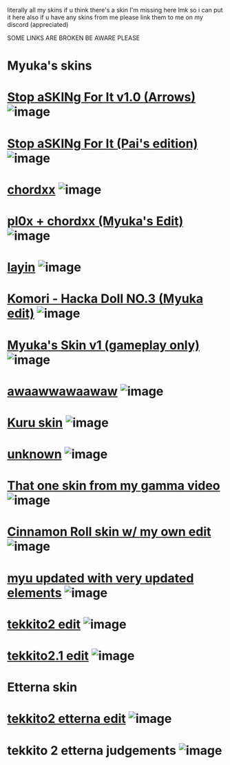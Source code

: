 literally all my skins
if u think there's a skin I'm missing here lmk so i can put it here
also if u have any skins from me please link them to me on my discord (appreciated)

SOME LINKS ARE BROKEN BE AWARE PLEASE

# Myuka's skins
# [Stop aSKINg For It v1.0 (Arrows)](https://drive.google.com/file/d/1hepYePutpd_kx1Uu7wgJ3CWS89KJbY20/view?usp=drive_link) ![image](https://i.imgur.com/A8WzcS8.png)
# [Stop aSKINg For It (Pai's edition)](https://drive.google.com/file/d/1nit5vLfqnE9opeU4xEmVKXSJ1egmcIe8/view?usp=drive_link) ![image](https://imgur.com/rhOEvs0.png)
# [chordxx](https://drive.google.com/file/d/1Hujot-5DvB7QBpbXViL01CDUKNH16rfH/view?usp=drive_link) ![image](https://imgur.com/HlS0M59.png)
# [pl0x + chordxx (Myuka's Edit)](https://drive.google.com/file/d/1HI1QbcA_dkKVeQIj7qYuaETSoVX-5b2q/view?usp=drive_link) ![image](https://imgur.com/5eEf8dy.png)
# [layin](https://drive.google.com/file/d/1mC5U9wt1jgh_xESdPbhZTVvyVXTWnovW/view?usp=drive_link) ![image](https://imgur.com/dx4nANH.png)
# [Komori - Hacka Doll NO.3 (Myuka edit)](https://drive.google.com/file/d/1i4QmWHCnzV7lAKf7lqMJhz3ar91j3YSw/view?usp=drive_link) ![image](https://imgur.com/959wTLh.png)
# [Myuka's Skin v1 (gameplay only)](https://drive.google.com/file/d/16pR61XK_s6DDQ_XWkuayJv2pYqyYCBv8/view?usp=drive_link) ![image](https://imgur.com/b0j2m6Z.png)
# [awaawwawaawaw](https://drive.google.com/file/d/1aWUa074-fOEJu1Vp0Qky0OA2EuGDnfEl/view?usp=drive_link) ![image](https://imgur.com/JNA4SCB.png)
# [Kuru skin](https://drive.google.com/file/d/1YB9kXbr3rV7EylG7dCXab7EAf4smkpge/view?usp=drive_link) ![image](https://imgur.com/DtRNGM5.png)
# [unknown](https://drive.google.com/file/d/1qZRr1Rr3nI5BY1usLk3zsN5TBxNb-spQ/view?usp=drive_link) ![image](https://imgur.com/gKUlMg0.png)
# [That one skin from my gamma video](https://drive.google.com/file/d/1rqxBk6nmdUMoJJZNwd-32_noRgScoZLh/view?usp=drive_link) ![image](https://imgur.com/iCHKqKg.png)
# [Cinnamon Roll skin w/ my own edit](https://drive.google.com/file/d/1NmDD2d-tqVkoxxBXHDzo-GgnEHaX5230/view?usp=drive_link) ![image](https://imgur.com/kvcYCWT.png)
# [myu updated with very updated elements](https://drive.google.com/file/d/1oRvVwY2iKv1JdCnf7Ov0pEKHSZVoSYJH/view?usp=drive_link) ![image](https://imgur.com/ja7bmCa.png)
# [tekkito2 edit](https://www.mediafire.com/file/xcx1a5zbkaye6rn/#+-+tekkito2+ft+jb+the+voice+tu+perfume+a+chanel.osk/file) ![image](https://imgur.com/xIoXdWW.png)
# [tekkito2.1 edit](https://www.mediafire.com/file/fklulc8b6rmmuq7/tekkito2.osk/file) ![image](https://i.imgur.com/ydtbJrq.png)

# Etterna skin
# [tekkito2 etterna edit](https://drive.google.com/file/d/148Ek7JiEljG6bOxDRUWkkDquWwfFyvtz/view?usp=sharing) ![image](https://i.imgur.com/OR1K17t.png)
# tekkito 2 etterna judgements ![image](https://cdn.discordapp.com/attachments/1169778980514181300/1271660452539006986/wowie_1x6_Doubleres.png?ex=66c0b756&is=66bf65d6&hm=c2d1cc83c8b6f689773648abc24563e49313ebb909c516c0e9d66dac527680a3&)
